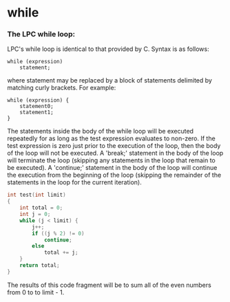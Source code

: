 # while

### The LPC while loop:

LPC's while loop is identical to that provided by C. Syntax is as follows:

    while (expression)
        statement;

where statement may be replaced by a block of statements delimited by
matching curly brackets. For example:

    while (expression) {
        statement0;
        statement1;
    }

The statements inside the body of the while loop will be executed
repeatedly for as long as the test expression evaluates to non-zero.
If the test expression is zero just prior to the execution of the loop,
then the body of the loop will not be executed. A 'break;' statement
in the body of the loop will terminate the loop (skipping any statements
in the loop that remain to be executed). A 'continue;' statement
in the body of the loop will continue the execution from the beginning
of the loop (skipping the remainder of the statements in the loop for
the current iteration).

```c
int test(int limit)
{
    int total = 0;
    int j = 0;
    while (j < limit) {
        j++;
        if ((j % 2) != 0)
            continue;
        else
            total += j;
    }
    return total;
}
```

The results of this code fragment will be to sum all of the even numbers
from 0 to to limit - 1.
